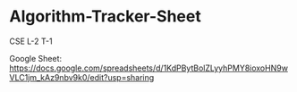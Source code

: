 # Algorithm-Tracker-Sheet
 CSE L-2 T-1

 Google Sheet: https://docs.google.com/spreadsheets/d/1KdPBytBolZLyyhPMY8ioxoHN9wVLC1jm_kAz9nbv9k0/edit?usp=sharing
